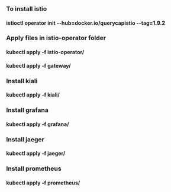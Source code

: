 ### To install istio

#### istioctl operator init --hub=docker.io/querycapistio --tag=1.9.2

### Apply files in istio-operator folder
#### kubectl apply -f istio-operator/
#### kubectl apply -f gateway/

### Install kiali
#### kubectl apply -f kiali/

### Install grafana
#### kubectl apply -f grafana/

### Install jaeger
#### kubectl apply -f jaeger/

### Install prometheus
#### kubectl apply -f prometheus/